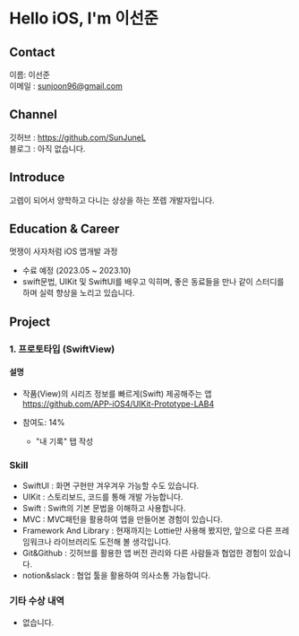 # Hello iOS, I'm 이선준

## Contact
이름: 이선준<br>
이메일 : sunjoon96@gmail.com


## Channel
깃허브 : https://github.com/SunJuneL<br>
블로그 : 아직 없습니다.


## Introduce
고렙이 되어서 양학하고 다니는 상상을 하는 쪼렙 개발자입니다.



## Education &  Career
멋쟁이 사자처럼  iOS 앱개발 과정
- 수료 예정 (2023.05 ~ 2023.10)
- swift문법, UIKit 및 SwiftUI를 배우고 익히며, 좋은 동료들을 만나 같이 스터디를 하며 실력 향상을 노리고 있습니다.<br>


## Project
### 1.  프로토타입 (SwiftView)<br>
####  설명
- 작품(View)의 시리즈 정보를 빠르게(Swift) 제공해주는 앱<br>
https://github.com/APP-iOS4/UIKit-Prototype-LAB4<br>

- 참여도: 14%<br>
    - "내 기록" 탭 작성

###  Skill
- SwiftUI : 화면 구현만 겨우겨우 가능할 수도 있습니다.
- UIKit : 스토리보드, 코드를 통해 개발 가능합니다.
- Swift : Swift의 기본 문법을 이해하고 사용합니다.
- MVC : MVC패턴을 활용하여 앱을 만들어본 경험이 있습니다.
- Framework And Library : 현재까지는 Lottie만 사용해 봤지만, 앞으로 다른 프레임워크나 라이브러리도 도전해 볼 생각입니다.
- Git&Github : 깃허브를 활용한 앱 버전 관리와 다른 사람들과 협업한 경험이 있습니다.
- notion&slack : 협업 툴을 활용하여 의사소통 가능합니다.

### 기타 수상 내역
- 없습니다.